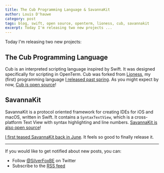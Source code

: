 ```yaml
---
title: The Cub Programming Language & SavannaKit
author: Louis D'hauwe
category: post
tags: blog, swift, open source, openterm, lioness, cub, savannakit
excerpt: Today I'm releasing two new projects ...
---
```

Today I'm releasing two new projects:

## The Cub Programming Language
Cub is an interpreted scripting language inspired by Swift. It was designed specifically for scripting in OpenTerm. Cub was forked from [Lioness](https://github.com/louisdh/lioness), my (first) programming language [I released past spring](https://silverfox.be/articles/2017-06-01-intro-lioness.html). As you might expect by now, [Cub is open source](https://github.com/louisdh/cub)!

## SavannaKit
SavannaKit is a protocol oriented framework for creating IDEs for iOS and macOS, written in Swift. It contains a `SyntaxTextView`, which is a cross-platform Text View with syntax highlighting and line numbers. [SavannaKit is also open source](https://github.com/louisdh/savannakit)!

[I first teased SavannaKit back in June](https://twitter.com/LouisDhauwe/status/878639483511595008). It feels so good to finally release it.

---
If you would like to get notified about new posts, you can:

* Follow [@SilverFoxBE](https://twitter.com/SilverFoxBE) on Twitter
* Subscribe to the [RSS feed](http://silverfox.be/silverfox-rss.xml)